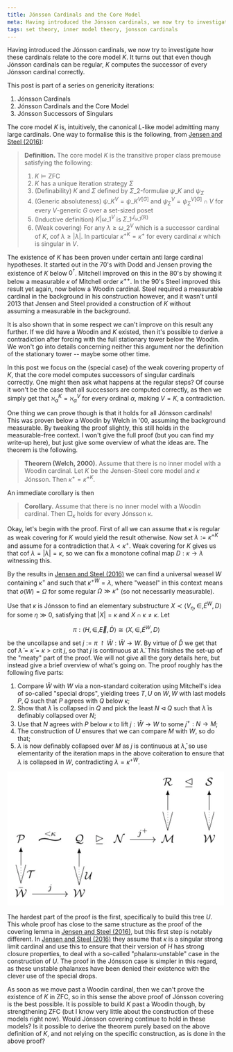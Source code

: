 ```yaml
---
title: Jónsson Cardinals and the Core Model
meta: Having introduced the Jónsson cardinals, we now try to investigate how these cardinals relate to the core model K. It turns out that even though Jónsson cardinals can be regular, K computes the successor of every Jónsson cardinal correctly.
tags: set theory, inner model theory, jonsson cardinals
---
```


Having introduced the Jónsson cardinals, we now try to investigate how these cardinals
relate to the core model $K$. It turns out that even though Jónsson cardinals can be
regular, $K$ computes the successor of every Jónsson cardinal correctly.

This post is part of a series on genericity iterations:

1. <router-link to="/posts/2016-11-02-jonsson-cardinals">Jónsson Cardinals</router-link>
2. Jónsson Cardinals and the Core Model
3. <router-link to="/posts/2017-07-28-jonsson-successors-of-singulars">Jónsson Successors of Singulars</router-link>

The core model $K$ is, intuitively, the canonical $L$-like model admitting many large
cardinals. One way to formalise this is the following, from
[Jensen and Steel (2016)](https://doi.org/10.2178/jsl.7803020):

> **Definition.** The core model $K$ is the transitive proper class premouse satisfying
> the following:
>
> 1. $K\models\textsf{ZFC}$
> 2. $K$ has a unique iteration strategy $\Sigma$
> 3. (Definability) $K$ and $\Sigma$ defined by $\Sigma\_2$-formulae $\psi\_K$ and
>    $\psi_\Sigma$
> 4. (Generic absoluteness) $\psi\_K^V=\psi\_K^{V[G]}$ and
>    $\psi_\Sigma^V=\psi_\Sigma^{V[G]}\cap V$ for every $V$-generic $G$ over a
>    set-sized poset
> 5. (Inductive definition) $K|\omega\_1^V$ is $\Sigma\_1^{J_{\omega\_1}(\mathbb R)}$
> 6. (Weak covering) For any $\lambda\geq\omega\_2^V$ which is a successor cardinal of
>    $K$, $\text{cof }\lambda\geq|\lambda|$. In particular $\kappa^{+K}=\kappa^+$ for
>    every cardinal $\kappa$ which is singular in $V$.

The existence of $K$ has been proven under certain anti large cardinal hypotheses. It
started out in the 70's with Dodd and Jensen proving the existence of $K$ below
$0^\dagger$. Mitchell improved on this in the 80's by showing it below a measurable
$\kappa$ of Mitchell order $\kappa^{++}$. In the 90's Steel improved this result yet
again, now below a Woodin cardinal. Steel required a measurable cardinal in the
background in his construction however, and it wasn't until 2013 that Jensen and
Steel provided a construction of $K$ without assuming a measurable in the background.

It is also shown that in some respect we can't improve on this result any further. If
we did have a Woodin and $K$ existed, then it's possible to derive a contradiction
after forcing with the full stationary tower below the Woodin. We won't go into details
concerning neither this argument nor the definition of the stationary tower -- maybe
some other time.

In this post we focus on the (special case) of the weak covering property of $K$, that
the core model computes successors of singular cardinals correctly. One might then ask
what happens at the regular steps? Of course it won't be the case that all successors
are computed correctly, as then we simply get that $\aleph_\alpha^K=\aleph_\alpha^V$
for every ordinal $\alpha$, making $V=K$, a contradiction.

One thing we can prove though is that it holds for all Jónsson cardinals! This was
proven below a Woodin by Welch in '00, assuming the background measurable. By tweaking
the proof slightly, this still holds in the measurable-free context. I won't give the
full proof (but you can find my write-up here), but just give some overview of what the
ideas are. The theorem is the following.

> **Theorem (Welch, 2000).** Assume that there is no inner model with a Woodin
> cardinal. Let $K$ be the Jensen-Steel core model and $\kappa$ Jónsson. Then
> $\kappa^+=\kappa^{+K}$.

An immediate corollary is then

> **Corollary.** Assume that there is no inner model with a Woodin cardinal. Then
> $\Box_\kappa$ holds for every Jónsson $\kappa$.

Okay, let's begin with the proof. First of all we can assume that $\kappa$ is regular
as weak covering for $K$ would yield the result otherwise. Now set
$\lambda:=\kappa^{+K}$ and assume for a contradiction that $\lambda<\kappa^+$. Weak
covering for $K$ gives us that $\text{cof }\lambda=|\lambda|=\kappa$, so we can fix a
monotone cofinal map $D:\kappa\to\lambda$ witnessing this.

By the results in [Jensen and Steel (2016)](https://doi.org/10.2178/jsl.7803020) we can
find a universal weasel $W$ containing $\kappa^+$ and
such that $\kappa^{+W}=\lambda$, where "weasel" in this context means that
$o(W)=\Omega$ for some regular $\Omega\gg\kappa^+$ (so not necessarily measurable).

Use that $\kappa$ is Jónsson to find an elementary substructure
$X\prec\left<V_\eta,\in,\dot E^{W},D\right>$ for some $\eta\gg 0$, satisfying that
$|X|=\kappa$ and $X\cap\kappa\neq\kappa$. Let

$$ \pi:\left<H,\in,\vec E,\bar D\right>\cong\left<X,\in,\dot E^{W},D\right> $$

be the uncollapse and set $j:=\pi\upharpoonright\bar{W}:\bar{W}\to W$. By virtue of
$\bar D$ we get that $\text{cof }\bar\lambda=\bar\kappa=\kappa>\text{crit }j$, so that
$j$ is continuous at $\bar\lambda$. This finishes the set-up of the "meaty" part of the
proof. We will not give all the gory details here, but instead give a brief overview of
what's going on. The proof roughly has the following five parts:

1. Compare $\bar{W}$ with $W$ via a non-standard coiteration using Mitchell's idea of
   so-called "special drops", yielding trees $T,U$ on $\bar{W},W$ with last models
   $P,Q$ such that $P$ agrees with $Q$ below $\kappa$;
2. Show that $\bar\lambda$ is collapsed in $Q$ and pick the least $N\lhd Q$ such that
   $\bar\lambda$ is definably collapsed over $N$;
3. Use that $N$ agrees with $P$ below $\kappa$ to lift $j:\bar{W}\to W$ to some
   $j^+:N\to M$;
4. The construction of $U$ ensures that we can compare $M$ with $W$, so do that;
5. $\lambda$ is now definably collapsed over $M$ as $j$ is continuous at $\bar\lambda$,
   so use elementarity of the iteration maps in the above coiteration to ensure that
   $\lambda$ is collapsed in $W$, contradicting $\lambda=\kappa^{+W}$.

<img
  src="/src/assets/img/jonsson-covering-proof.webp"
  style="width: min(500px, 100%);"
  class="centered-image"
/>

The hardest part of the proof is the first, specifically to build this tree $U$. This
whole proof has close to the same structure as the proof of the covering lemma in
[Jensen and Steel (2016)](https://doi.org/10.2178/jsl.7803020), but this first step is
notably different. In [Jensen and Steel (2016)](https://doi.org/10.2178/jsl.7803020)
they assume that $\kappa$ is a singular strong limit cardinal and use this to ensure
that their version of $H$ has strong closure properties, to deal with a so-called
"phalanx-unstable" case in the construction of $U$. The proof in the Jónsson case is
simpler in this regard, as these unstable phalanxes have been denied their existence
with the clever use of the special drops.

As soon as we move past a Woodin cardinal, then we can't prove the existence of $K$ in
$\textsf{ZFC}$, so in this sense the above proof of Jónsson covering is the best
possible. It is possible to build $K$ past a Woodin though, by strengthening
$\textsf{ZFC}$ (but I know very little about the construction of these models right
now). Would Jónsson covering continue to hold in these models? Is it possible to derive
the theorem purely based on the above definition of $K$, and not relying on the
specific construction, as is done in the above proof?
